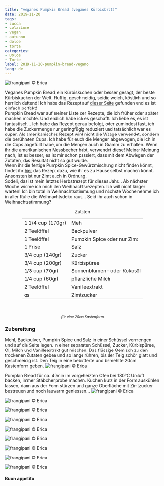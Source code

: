 ```yaml
---
title: "veganes Pumpkin Bread (veganes Kürbisbrot)"
date: 2019-11-20
tags:
- zucca
- colazione
- vegan
- autunno
- dolce
- torta
categories:
- Dolce
- Torte
label: 2019-11-20-pumpkin-bread-vegano
lang: de 
---
```

![](../2019-11-20-pumpkin-bread-vegano/header.jpeg "frangipani © Erica")

Veganes Pumpkin Bread, ein Kürbiskuchen oder besser gesagt, der beste Kürbiskuchen der Welt. Fluffig, geschmeidig, seidig weich, köstlich und so herrlich duftend! Ich habe das Rezept auf <a href="https://completerecipes.com/cinnamon-sugar-pumpkin-bread.html" target="_blank">dieser Seite</a> gefunden und es ist einfach perfekt!
<br />
Pumpkin Bread war auf meiner Liste der Rezepte, die ich früher oder später machen möchte. Und endlich habe ich es geschafft. Ich liebe es, es ist fantastisch... Ich habe das Rezept genau befolgt, oder zumindest fast, ich habe die Zuckermenge nur geringfügig reduziert und tatsächlich war es super. Als amerikanisches Rezept wird nicht die Waage verwendet, sondern die berühmten Cups. Ich habe für euch die Mengen abgewogen, die ich in die Cups abgefüllt habe, um die Mengen auch in Gramm zu erhalten. Wenn ihr die amerikanischen Messbecher habt, verwendet diese! Meiner Meinung nach, ist es besser, es ist mir schon passiert, dass mit dem Abwiegen der Zutaten, das Resultat nicht so gut wurde.
<br />
Wenn ihr die fertige Pumpkin Spice-Gewürzmischung nicht finden könnt, findet ihr <a href="https://frangipani.raiano.ch/2016-10-12-pumpkin-spice-latte-de/" target="_blank">hier</a> das Rezept dazu, wie ihr es zu Hause selbst machen könnt. Ansonsten ist nur Zimt auch in Ordnung.
<br />
Sodeli, das ist mein letztes Herbstrezept für dieses Jahr... Ab nächster Woche widme ich mich den Weihnachtsrezepten. Ich will nicht länger warten! Ich bin total in Weihnachtsstimmung und nächste Woche nehme ich in aller Ruhe die Weihnachtsdeko raus... Seid ihr auch schon in Weihnachtsstimmung?

<div id="wrapper" style="text-align: center">
  <div id="yourdiv" style="display: inline-block;">
    <div class="ingredients">
      <div class="ingredients-title">Zutaten</div>
      <table>
        <tbody>
          <tr>
            <td>1 1/4 cup (170gr)</td>
            <td>Mehl</td>
          </tr>
          <tr>
            <td>2 Teelöffel</td>
            <td>Backpulver</td>
          </tr>
          <tr>
            <td>1 Teelöffel</td>
            <td>Pumpkin Spice oder nur Zimt</td>
          </tr>
          <tr>
            <td>1 Prise</td>
            <td>Salz</td>
          </tr>
          <tr>
            <td>3/4 cup (140gr)</td>
            <td>Zucker</td>
          </tr>
          <tr>
            <td>3/4 cup (200gr)</td>
            <td>Kürbispüree</td>
          </tr>
          <tr>
            <td>1/3 cup (70gr)</td>
            <td>Sonnenblumen- oder Kokosöl</td>  
          </tr>
          <tr>
            <td>1/4 cup (60gr)</td>
            <td>pflanzliche Milch</td> 
          </tr>
          <tr>
            <td>2 Teelöffel</td>
            <td>Vanilleextrakt</td> 
          </tr>
          <tr>
            <td>qs</td>
            <td>Zimtzucker</td>        
          </tr>
        </tbody>
      </table>
      <br></br>
      <i class="pull-right" style="font-size: 80%;">für eine 20cm Kastenform</i>
    </div>
  </div>
</div>


<h3>
  <font color="grey">
    <i class="fa fa-cogs"></i>
  </font> Zubereitung
</h3>

Mehl, Backpulver, Pumpkin Spice und Salz in einer Schüssel vermengen und auf die Seite legen. In einer separaten Schüssel, Zucker, Kürbispüree, Öl, Milch und Vanilleextrakt gut mischen. Das flüssige Gemisch zu den trockenen Zutaten geben und so lange rühren, bis der Teig schön glatt und geschmeidig ist. Den Teig in eine bebutterte und bemehlte 20cm Kastenform geben.
![](../2019-11-20-pumpkin-bread-vegano/teglia.jpeg "frangipani © Erica")

Pumpkin Bread für ca. 40min im vorgeheizten Ofen bei 180°C Umluft backen, immer Stäbchenprobe machen. Kuchen kurz in der Form auskühlen lassen, dann aus der Form stürzen und ganze Oberfläche mit Zimtzucker bestreuen und noch lauwarm geniessen...
![](../2019-11-20-pumpkin-bread-vegano/risultato1.jpeg "frangipani © Erica")

![](../2019-11-20-pumpkin-bread-vegano/risultato2.jpeg "frangipani © Erica")

![](../2019-11-20-pumpkin-bread-vegano/risultato3.jpeg "frangipani © Erica")

![](../2019-11-20-pumpkin-bread-vegano/risultato4.jpeg "frangipani © Erica")

![](../2019-11-20-pumpkin-bread-vegano/risultato5.jpeg "frangipani © Erica")

![](../2019-11-20-pumpkin-bread-vegano/risultato6.jpeg "frangipani © Erica")

![](../2019-11-20-pumpkin-bread-vegano/risultato7.jpeg "frangipani © Erica")

![](../2019-11-20-pumpkin-bread-vegano/risultato8.jpeg "frangipani © Erica")

![](../2019-11-20-pumpkin-bread-vegano/risultato9.jpeg "frangipani © Erica")

<h4>Buon appetito
  <font color="red">
    <i class="fa fa-smile-o"></i>
  </font>
</h4>
